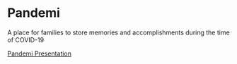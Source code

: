# Pandemi
A place for families to store memories and accomplishments during the time of COVID-19

[Pandemi Presentation](./Pandemi_Presentation.pdf)
